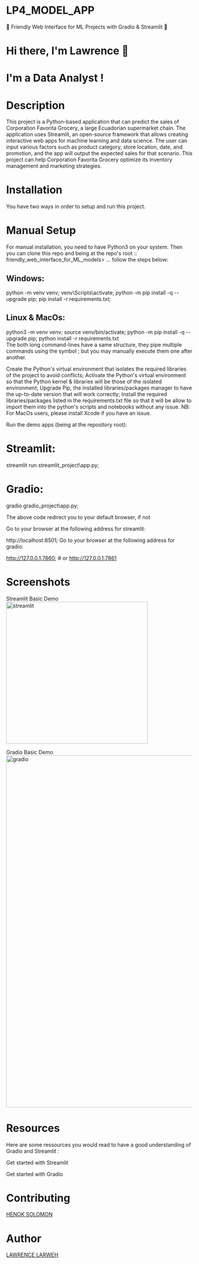 # LP4_MODEL_APP
🚀 Friendly Web Interface for ML Projects with Gradio &amp; Streamlit 🚀
# Hi there, I'm Lawrence 👋
# I'm a Data Analyst !
# Description
This project is a Python-based application that can predict the sales of Corporation Favorita Grocery, a large Ecuadorian supermarket chain. The application uses Streamlit, an open-source framework that allows creating interactive web apps for machine learning and data science. The user can input various factors such as product category, store location, date, and promotion, and the app will output the expected sales for that scenario. This project can help Corporation Favorita Grocery optimize its inventory management and marketing strategies.

# Installation
You have two ways in order to setup and run this project.

# Manual Setup
For manual installation, you need to have Python3 on your system. Then you can clone this repo and being at the repo's root :: friendly_web_interface_for_ML_models> ... follow the steps below:

## Windows:

  python -m venv venv;
  venv\Scripts\activate;
  python -m pip install -q --upgrade pip;
  pip install -r requirements.txt;  
## Linux & MacOs:

  python3 -m venv venv;
  source venv/bin/activate;
  python -m pip install -q --upgrade pip;
  python install -r requirements.txt  
The both long command-lines have a same structure, they pipe multiple commands using the symbol ; but you may manually execute them one after another.

Create the Python's virtual environment that isolates the required libraries of the project to avoid conflicts;
Activate the Python's virtual environment so that the Python kernel & libraries will be those of the isolated environment;
Upgrade Pip, the installed libraries/packages manager to have the up-to-date version that will work correctly;
Install the required libraries/packages listed in the requirements.txt file so that it will be allow to import them into the python's scripts and notebooks without any issue.
NB: For MacOs users, please install Xcode if you have an issue.

Run the demo apps (being at the repository root):

# Streamlit:

streamlit run streamlit_project\app.py;

# Gradio:

gradio gradio_project\app.py;

The above code redirect you to your default browser, if not

Go to your browser at the following address for streamlit:

http://localhost:8501;
Go to your browser at the following address for gradio:

  http://127.0.0.1:7860; # or
  http://127.0.0.1:7861
# Screenshots
Streamlit Basic Demo
<img width="382" alt="streamlit" src="https://github.com/llarweh/LP4_MODEL_APP/assets/131138224/b214827e-4ebe-4c0a-8646-465dd59a0c0e">

Gradio Basic Demo
<img width="947" alt="gradio" src="https://github.com/llarweh/LP4_MODEL_APP/assets/131138224/3ddc7b66-39e4-47d0-a3d1-b3bd902b7248">

# Resources
Here are some ressources you would read to have a good understanding of Gradio and Streamlit :

Get started with Streamlit

Get started with Gradio

# Contributing
[HENOK SOLOMON](https://github.com/Henamen21/model_app/blob/master/www.linkedin.com/in/henok-solomon-a3b537206) 

# Author
[LAWRENCE LARWEH](https://www.linkedin.com/in/lawrencelarweh/?originalSubdomain=gh)
